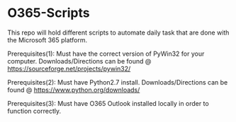 # O365-Scripts

This repo will hold different scripts to automate daily task that are done with the Microsoft 365 platform.

Prerequisites(1): Must have the correct version of PyWin32 for your computer. Downloads/Directions can be found @ https://sourceforge.net/projects/pywin32/

Prerequisites(2): Must have Python2.7 install. Downloads/Directions can be found @ https://www.python.org/downloads/

Prerequisites(3): Must have O365 Outlook installed locally in order to function correctly.



